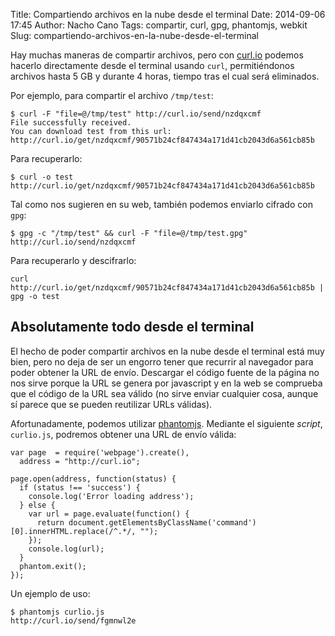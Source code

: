 Title: Compartiendo archivos en la nube desde el terminal
Date: 2014-09-06 17:45
Author: Nacho Cano
Tags: compartir, curl, gpg, phantomjs, webkit
Slug: compartiendo-archivos-en-la-nube-desde-el-terminal

Hay muchas maneras de compartir archivos, pero con [curl.io][] podemos
hacerlo directamente desde el terminal usando `curl`, permitiéndonos
archivos hasta 5 GB y durante 4 horas, tiempo tras el cual será
eliminados.

Por ejemplo, para compartir el archivo `/tmp/test`:

    $ curl -F "file=@/tmp/test" http://curl.io/send/nzdqxcmf
    File successfully received.
    You can download test from this url:
    http://curl.io/get/nzdqxcmf/90571b24cf847434a171d41cb2043d6a561cb85b

Para recuperarlo:

    $ curl -o test http://curl.io/get/nzdqxcmf/90571b24cf847434a171d41cb2043d6a561cb85b

Tal como nos sugieren en su web, también podemos enviarlo cifrado con
`gpg`:

    $ gpg -c "/tmp/test" && curl -F "file=@/tmp/test.gpg" http://curl.io/send/nzdqxcmf

Para recuperarlo y descifrarlo:

    curl http://curl.io/get/nzdqxcmf/90571b24cf847434a171d41cb2043d6a561cb85b | gpg -o test

Absolutamente todo desde el terminal
------------------------------------

El hecho de poder compartir archivos en la nube desde el terminal está
muy bien, pero no deja de ser un engorro tener que recurrir al navegador
para poder obtener la URL de envío. Descargar el código fuente de la
página no nos sirve porque la URL se genera por javascript y en la web
se comprueba que el código de la URL sea válido (no sirve enviar
cualquier cosa, aunque sí parece que se pueden reutilizar URLs válidas).

Afortunadamente, podemos utilizar [phantomjs][]. Mediante el siguiente
_script_, `curlio.js`, podremos obtener una URL de envío válida:

    var page  = require('webpage').create(),
      address = "http://curl.io";

    page.open(address, function(status) {
      if (status !== 'success') {
        console.log('Error loading address');
      } else {
        var url = page.evaluate(function() {
          return document.getElementsByClassName('command')[0].innerHTML.replace(/^.*/, "");
        });
        console.log(url);
      }
      phantom.exit();
    });

Un ejemplo de uso:

    $ phantomjs curlio.js
    http://curl.io/send/fgmnwl2e

  [curl.io]: http://curl.io/
    "curl.io"
  [phantomjs]: http://phantomjs.org/
    "phantomjs"
